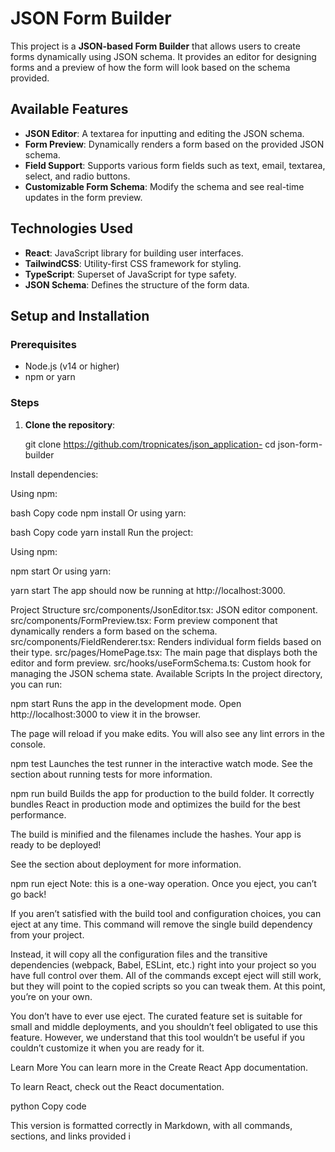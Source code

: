 # JSON Form Builder

This project is a **JSON-based Form Builder** that allows users to create forms dynamically using JSON schema. It provides an editor for designing forms and a preview of how the form will look based on the schema provided.

## Available Features

- **JSON Editor**: A textarea for inputting and editing the JSON schema.
- **Form Preview**: Dynamically renders a form based on the provided JSON schema.
- **Field Support**: Supports various form fields such as text, email, textarea, select, and radio buttons.
- **Customizable Form Schema**: Modify the schema and see real-time updates in the form preview.

## Technologies Used

- **React**: JavaScript library for building user interfaces.
- **TailwindCSS**: Utility-first CSS framework for styling.
- **TypeScript**: Superset of JavaScript for type safety.
- **JSON Schema**: Defines the structure of the form data.

## Setup and Installation

### Prerequisites

- Node.js (v14 or higher)
- npm or yarn

### Steps

1. **Clone the repository**:

   git clone https://github.com/tropnicates/json_application-
   cd json-form-builder


Install dependencies:

Using npm:

bash
Copy code
npm install
Or using yarn:

bash
Copy code
yarn install
Run the project:

Using npm:

npm start
Or using yarn:

yarn start
The app should now be running at http://localhost:3000.

Project Structure
src/components/JsonEditor.tsx: JSON editor component.
src/components/FormPreview.tsx: Form preview component that dynamically renders a form based on the schema.
src/components/FieldRenderer.tsx: Renders individual form fields based on their type.
src/pages/HomePage.tsx: The main page that displays both the editor and form preview.
src/hooks/useFormSchema.ts: Custom hook for managing the JSON schema state.
Available Scripts
In the project directory, you can run:

npm start
Runs the app in the development mode.
Open http://localhost:3000 to view it in the browser.

The page will reload if you make edits.
You will also see any lint errors in the console.

npm test
Launches the test runner in the interactive watch mode.
See the section about running tests for more information.

npm run build
Builds the app for production to the build folder.
It correctly bundles React in production mode and optimizes the build for the best performance.

The build is minified and the filenames include the hashes.
Your app is ready to be deployed!

See the section about deployment for more information.

npm run eject
Note: this is a one-way operation. Once you eject, you can’t go back!

If you aren’t satisfied with the build tool and configuration choices, you can eject at any time. This command will remove the single build dependency from your project.

Instead, it will copy all the configuration files and the transitive dependencies (webpack, Babel, ESLint, etc.) right into your project so you have full control over them. All of the commands except eject will still work, but they will point to the copied scripts so you can tweak them. At this point, you’re on your own.

You don’t have to ever use eject. The curated feature set is suitable for small and middle deployments, and you shouldn’t feel obligated to use this feature. However, we understand that this tool wouldn’t be useful if you couldn’t customize it when you are ready for it.

Learn More
You can learn more in the Create React App documentation.

To learn React, check out the React documentation.

python
Copy code

This version is formatted correctly in Markdown, with all commands, sections, and links provided i